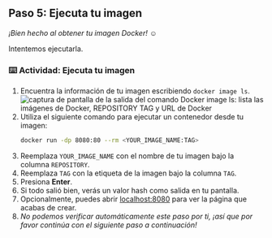 
<!--
  <<< Notas del autor: Paso 5 >>>
  Comienza este paso reconociendo el paso anterior.
  Define términos y enlaza a docs.github.com.
-->

## Paso 5: Ejecuta tu imagen

_¡Bien hecho al obtener tu imagen Docker! :relaxed:_

Intentemos ejecutarla.

### :keyboard: Actividad: Ejecuta tu imagen

1. Encuentra la información de tu imagen escribiendo `docker image ls`.
   ![captura de pantalla de la salida del comando Docker image ls: lista las imágenes de Docker, REPOSITORY TAG y URL de Docker](https://i.imgur.com/UAwRXiq.png)<!-- Esta captura de pantalla debe cambiarse. -->
1. Utiliza el siguiente comando para ejecutar un contenedor desde tu imagen:
   ```bash
   docker run -dp 8080:80 --rm <YOUR_IMAGE_NAME:TAG>
   ```
1. Reemplaza `YOUR_IMAGE_NAME` con el nombre de tu imagen bajo la columna `REPOSITORY`.
1. Reemplaza `TAG` con la etiqueta de la imagen bajo la columna `TAG`.
1. Presiona **Enter**.
1. Si todo salió bien, verás un valor hash como salida en tu pantalla.
1. Opcionalmente, puedes abrir [localhost:8080](http://localhost:8080) para ver la página que acabas de crear.
1. _No podemos verificar automáticamente este paso por ti, ¡así que por favor continúa con el siguiente paso a continuación!_
